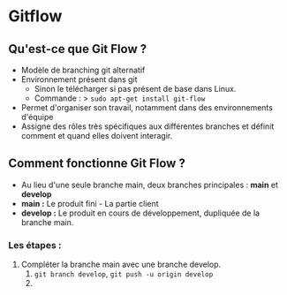 # Gitflow

## Qu'est-ce que Git Flow ?

- Modèle de branching git alternatif
- Environnement présent dans git
  - Sinon le télécharger si pas présent de base dans Linux.
  - Commande : > `sudo apt-get install git-flow`
- Permet d'organiser son travail, notamment dans des environnements d'équipe
- Assigne des rôles très spécifiques aux différentes branches et définit comment et quand elles doivent interagir.

## Comment fonctionne Git Flow ?

- Au lieu d'une seule branche main, deux branches principales : **main** et **develop**
- **main :** Le produit fini - La partie client
- **develop :** Le produit en cours de développement, dupliquée de la branche main.

### Les étapes :

1. Compléter la branche main avec une branche develop.
   1. `git branch develop`, `git push -u origin develop`
   2.
